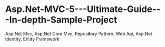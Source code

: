 # Asp.Net-MVC-5---Ultimate-Guide---In-depth-Sample-Project
Asp.Net Mvc, Asp.Net Core Mvc, Repository Pattern, Web Api, Asp.Net Identity, Entity Framework
